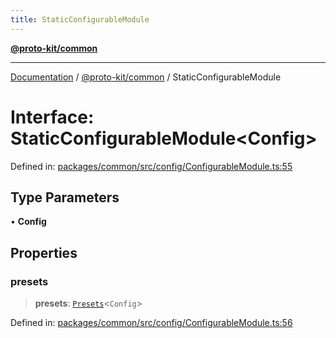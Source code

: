```yaml
---
title: StaticConfigurableModule
---
```


[**@proto-kit/common**](../README.md)

***

[Documentation](../../../README.md) / [@proto-kit/common](../README.md) / StaticConfigurableModule

# Interface: StaticConfigurableModule\<Config\>

Defined in: [packages/common/src/config/ConfigurableModule.ts:55](https://github.com/proto-kit/framework/blob/4d6b3b6da51b3edee0fbf25ce72c1f59ec61e891/packages/common/src/config/ConfigurableModule.ts#L55)

## Type Parameters

• **Config**

## Properties

### presets

> **presets**: [`Presets`](../type-aliases/Presets.md)\<`Config`\>

Defined in: [packages/common/src/config/ConfigurableModule.ts:56](https://github.com/proto-kit/framework/blob/4d6b3b6da51b3edee0fbf25ce72c1f59ec61e891/packages/common/src/config/ConfigurableModule.ts#L56)
